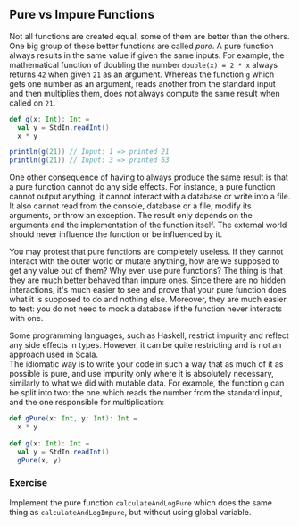 ## Pure vs Impure Functions

Not all functions are created equal, some of them are better than the others. 
One big group of these better functions are called *pure*. 
A pure function always results in the same value if given the same inputs. 
For example, the mathematical function of doubling the number `double(x) = 2 * x` always returns `42` when given `21` as an 
argument. 
Whereas the function `g` which gets one number as an argument, reads another from the standard input and then multiplies them,
does not always compute the same result when called on `21`. 

```scala 3
def g(x: Int): Int =
  val y = StdIn.readInt()
  x * y

println(g(21)) // Input: 1 => printed 21
println(g(21)) // Input: 3 => printed 63
```

One other consequence of having to always produce the same result is that a pure function cannot do any side effects. 
For instance, a pure function cannot output anything, it cannot interact with a database or write into a file. 
It also cannot read from the console, database or a file, modify its arguments, or throw an exception. 
The result only depends on the arguments and the implementation of the function itself. 
The external world should never influence the function or be influenced by it.

You may protest that pure functions are completely useless. 
If they cannot interact with the outer world or mutate anything, how are we supposed to get any value out of them? 
Why even use pure functions? 
The thing is that they are much better behaved than impure ones.
Since there are no hidden interactions, it's much easier to see and prove that your pure function does what it 
is supposed to do and nothing else. 
Moreover, they are much easier to test: you do not need to mock a database if the function never interacts with one. 

Some programming languages, such as Haskell, restrict impurity and reflect any side effects in types. 
However, it can be quite restricting and is not an approach used in Scala.  
The idiomatic way is to write your code in such a way that as much of it as possible is pure, and use impurity only 
where it is absolutely necessary, similarly to what we did with mutable data. 
For example, the function `g` can be split into two: the one which reads the number from the standard input, and the one 
responsible for multiplication: 

```scala 3
def gPure(x: Int, y: Int): Int =
  x * y 
  
def g(x: Int): Int =
  val y = StdIn.readInt()
  gPure(x, y)
```

### Exercise

Implement the pure function `calculateAndLogPure` which does the same thing as `calculateAndLogImpure`, but without 
using global variable.
